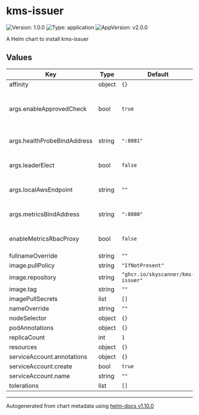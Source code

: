 # kms-issuer

![Version: 1.0.0](https://img.shields.io/badge/Version-1.0.0-informational?style=flat-square) ![Type: application](https://img.shields.io/badge/Type-application-informational?style=flat-square) ![AppVersion: v2.0.0](https://img.shields.io/badge/AppVersion-v2.0.0-informational?style=flat-square)

A Helm chart to install kms-issuer

## Values

| Key | Type | Default | Description |
|-----|------|---------|-------------|
| affinity | object | `{}` |  |
| args.enableApprovedCheck | bool | `true` | Enable waiting for CertificateRequests to have an approved condition before signing |
| args.healthProbeBindAddress | string | `":8081"` | The address the probe endpoint binds to |
| args.leaderElect | bool | `false` | Enable leader election for controller manager. |
| args.localAwsEndpoint | string | `""` | The address of a local-kms endpoint for testing |
| args.metricsBindAddress | string | `":8080"` | The address the metric endpoint binds to. |
| enableMetricsRbacProxy | bool | `false` | Enable an RBAC proxy to protect the metrics endpoint |
| fullnameOverride | string | `""` |  |
| image.pullPolicy | string | `"IfNotPresent"` |  |
| image.repository | string | `"ghcr.io/skyscanner/kms-issuer"` |  |
| image.tag | string | `""` |  |
| imagePullSecrets | list | `[]` |  |
| nameOverride | string | `""` |  |
| nodeSelector | object | `{}` |  |
| podAnnotations | object | `{}` |  |
| replicaCount | int | `1` |  |
| resources | object | `{}` |  |
| serviceAccount.annotations | object | `{}` |  |
| serviceAccount.create | bool | `true` |  |
| serviceAccount.name | string | `""` |  |
| tolerations | list | `[]` |  |

----------------------------------------------
Autogenerated from chart metadata using [helm-docs v1.10.0](https://github.com/norwoodj/helm-docs/releases/v1.10.0)